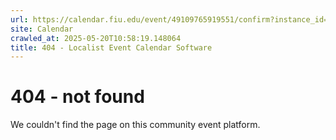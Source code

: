```yaml
---
url: https://calendar.fiu.edu/event/49109765919551/confirm?instance_id=49109765958488&return=https%3A%2F%2Fcalendar.fiu.edu%2Fthefrost
site: Calendar
crawled_at: 2025-05-20T10:58:19.148064
title: 404 - Localist Event Calendar Software
---
```


# 404 - not found
We couldn't find the page on this community event platform.

